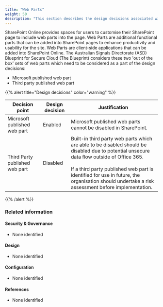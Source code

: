 ```yaml
---
title: "Web Parts"
weight: 50
description: "This section describes the design decisions associated with SharePoint Web Parts for system(s) built using ASD's Blueprint for Secure Cloud."
---
```


SharePoint Online provides spaces for users to customise their SharePoint page to include web parts into the page. Web Parts are additional functional parts that can be added into SharePoint pages to enhance productivity and usability for the site. Web Parts are client-side applications that can be added into SharePoint Online. The Australian Signals Directorate (ASD) Blueprint for Secure Cloud (The Blueprint) considers these two 'out of the box' sets of web parts which need to be considered as a part of the design decisions:

* Microsoft published web part
* Third party published web part

{{% alert title="Design decisions" color="warning" %}}

| Decision point                | Design decision | Justification                                                                                                                                                                                                                                                                                    |
|-------------------------------|-----------------|--------------------------------------------------------------------------------------------------------------------------------------------------------------------------------------------------------------------------------------------------------------------------------------------------|
| Microsoft published web part   | Enabled         | Microsoft published web parts cannot be disabled in SharePoint.                                                                                                                                                                                                                                   |
| Third Party published web part | Disabled        | Built-in third party web parts which are able to be disabled should be disabled due to potential unsecure data flow outside of Office 365.<br><br>If a third party published web part is identified for use in future, the organisation should undertake a risk assessment before implementation. |

{{% /alert %}}

### Related information

#### Security & Governance

* None identified

#### Design

* None identified

#### Configuration

* None identified

#### References

* None identified